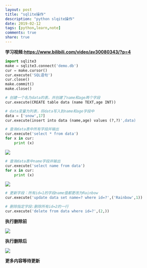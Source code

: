 ```yaml
---
layout: post
title: "sqlite操作"
description: "python slqite操作"
date: 2019-02-12
tags: [python,learn,note]
comments: true
share: true
---
```


**学习视频:https://www.bilibili.com/video/av30080343/?p=4**

```python
import sqlite3
make = sqlite3.connect('demo.db')
cur = make.cursor()
cur.execute('SQL语句')
cur.close()
make.commit()
make.close()
```

```python
# 创建一个名为data的表，并创建了name和age两个字段
cur.execute(CREATE table data (name TEXT,age INT))
```
```python
# data变量为列表，将data写入到name和age字段中
data = ['snow',17]
cur.execute(insert into data (name,age) values (?,?)',data)
```
```python
# 查询data表中所有字段并输出
cur.execute('select * from data')
for x in cur:
	print (x)
```
![](http://ww1.sinaimg.cn/large/0072BNKcly1g03tm556ozj309a02hjrb.jpg)
```python
# 查询data表中name字段并输出
cur.execute('select name from data')
for x in cur:
	print (x)
```
![](http://ww1.sinaimg.cn/large/0072BNKcly1g03tn9x5zhj30b402a747.jpg)
```python
# 更新字段：所有id=1的字段name值都更改为Rainbow
cur.execute('update data set name=? where id=?',('Rainbow',1))
```
```python
# 删除指定字段:删除所有id=2的一行
cur.execute('delete from data where id=?',(2,))
```
**执行删除前**

![](http://ww1.sinaimg.cn/large/0072BNKcly1g03u6f40xaj30a203dt8s.jpg)

**执行删除后**

![](http://ww1.sinaimg.cn/large/0072BNKcly1g03u8fuwk7j30a002oweg.jpg)

**更多内容等待更新**


